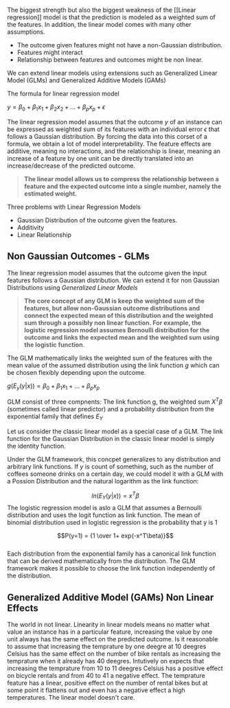 The biggest strength but also the biggest weakness of the [[Linear regression]] model is that the prediction  is modeled as a weighted sum of the features. In addition, the linear model comes with many other assumptions.
- The outcome given features might not have a non-Gaussian distribution.
- Features might interact
- Relationship between features and outcomes might be non linear.

We can extend linear models using extensions such as Generalized Linear Model (GLMs) and Generalized Additive Models (GAMs)

The formula for linear regression model

$y = \beta_{0} + \beta_{1}x_1 + \beta_{2}x_2+...+ \beta_{p}x_p+\epsilon$   

The linear regression model assumes that the outcome $y$ of an instance can be expressed as weighted sum of its features with an individual error $\epsilon$ that follows a Gaussian distribution. By forcing the data into this corset of a formula, we obtain a lot of model interpretability. The feature effects are additive, meaning no interactions, and the relationship is linear, meaning an increase of a feature by one unit can be directly translated into an increase/decrease of the predicted outcome.

>**The linear model allows us to compress the relationship between a feature and the expected outcome into a single number, namely the estimated weight.**

Three problems with Linear Regression Models
- Gaussian Distribution of the outcome given the features.
- Additivity
- Linear Relationship

## Non Gaussian Outcomes - GLMs

The linear regression model assumes that the outcome given the input features follows a Gaussian distribution. We can extend it for non  Gaussian Distributions using _Generalized Linear Models_

>**The core concept of any GLM is keep the weighted sum of the features, but allow non-Gaussian outcome distributions and connect the expected mean of this distribution and the weighted sum through a possibly non linear function. For example, the logistic regression model assumes Bernoulli distribution for the outcome and links the expected mean and the weighted sum using the logistic function**.

The GLM mathematically links the weighted sum of the features with the mean value of the assumed distribution using the link function $g$ which can be chosen flexibly depending upon the outcome.

$g(E_y(y|x)) = \beta_0 + \beta_1x_1+...+\beta_px_p$

GLM consist of three compnents: The link function g, the weighted sum $X^T\beta$ (sometimes called  linear predictor) and a probability distribution from the exponential family that defines $E_Y$ 

Let us consider the classic linear model as a special case of a GLM. The link function for the Gaussian Distribution in the classic linear model is simply the identity function. 

Under the GLM framework, this concpet generalizes to any distribution and arbitrary link functions. If $y$ is count of something, such as the number of coffees someone drinks on a certain day, we could model it with a GLM with a Possion Distribution and the natural logarithm as the link function:

$$ln(E_Y(y|x)) = x^T\beta$$
The logistic regression model is aslo a GLM that assumes a Bernoulli distribution and uses the logit function as link function. The mean of binomial distribution used in logistic regression is the probability that y is 1

$$P(y=1) = {1 \over 1+ exp(-x^T\beta)}$$  
Each distribution from the exponential family has a canonical link function that can be derived mathematically from the distribution. The GLM framework makes it possible to choose the link function independently of the distribution.

## Generalized Additive Model (GAMs) Non Linear Effects

The world in not linear. Linearity in linear models means no matter what value an instance has in a particular feature, increasing the value by one unit always has the same effect on the predicted outcome. Is it reasonable to assume that increasing the temprature by one deegre at 10 deegres Celsius has the same effect on the number of bike rentals as increasing the temprature when it already has 40 deegres. Intutively on expects that increasing the temprature from 10 to 11 deegres Celsius has a positive effect on bicycle rentals and from 40 to 41 a negative effect. The temprature feature has a linear, positive effect on the number of rental bikes but at some point  it flattens out and even has a negative effect a high temperatures. The linear model doesn't care.